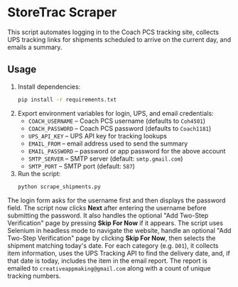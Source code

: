 # StoreTrac Scraper

This script automates logging in to the Coach PCS tracking site, collects UPS tracking
links for shipments scheduled to arrive on the current day, and emails a summary.

## Usage

1. Install dependencies:
   ```bash
   pip install -r requirements.txt
   ```
2. Export environment variables for login, UPS, and email credentials:
   - `COACH_USERNAME` – Coach PCS username (defaults to `Coh4501`)
   - `COACH_PASSWORD` – Coach PCS password (defaults to `Coach1181`)
   - `UPS_API_KEY` – UPS API key for tracking lookups
   - `EMAIL_FROM` – email address used to send the summary
   - `EMAIL_PASSWORD` – password or app password for the above account
   - `SMTP_SERVER` – SMTP server (default: `smtp.gmail.com`)
   - `SMTP_PORT` – SMTP port (default: `587`)
3. Run the script:
   ```bash
   python scrape_shipments.py
   ```

The login form asks for the username first and then displays the password
field. The script now clicks **Next** after entering the username before
submitting the password. It also handles the optional "Add Two-Step
Verification" page by pressing **Skip For Now** if it appears.
The script uses Selenium in headless mode to navigate the website, handle an optional
"Add Two-Step Verification" page by clicking **Skip For Now**, then selects the
shipment matching today's date. For each category (e.g. `D01`), it collects item
information, uses the UPS Tracking API to find the delivery date, and, if that date
is today, includes the item in the email report. The report is emailed to
`creativeappmaking@gmail.com` along with a count of unique tracking numbers.
